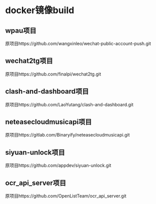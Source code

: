 # docker镜像build
## wpau项目
原项目https://github.com/wangxinleo/wechat-public-account-push.git
## wechat2tg项目
原项目https://github.com/finalpi/wechat2tg.git
## clash-and-dashboard项目
原项目https://github.com/LaoYutang/clash-and-dashboard.git
## neteasecloudmusicapi项目
原项目https://gitlab.com/Binaryify/neteasecloudmusicapi.git
## siyuan-unlock项目
原项目https://github.com/appdev/siyuan-unlock.git
## ocr_api_server项目
原项目https://github.com/OpenListTeam/ocr_api_server.git

